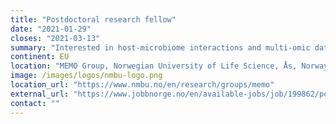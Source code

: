 ```yaml
---
title: "Postdoctoral research fellow"
date: "2021-01-29"
closes: "2021-03-13"
summary: "Interested in host-microbiome interactions and multi-omic data? We have multiple positions starting in 2021. Projects have fun and interesting EU partners."
continent: EU
location: "MEMO Group, Norwegian University of Life Science, Ås, Norway"
image: /images/logos/nmbu-logo.png
location_url: "https://www.nmbu.no/en/research/groups/memo"
external_url: "https://www.jobbnorge.no/en/available-jobs/job/199862/postdoctoral-research-fellow-within-meta-omics-analysis-of-microbial-communities"
contact: ""
---
```

